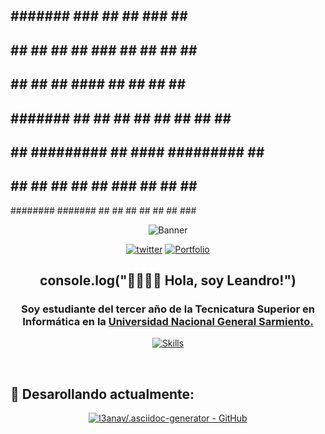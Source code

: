 ##        #######     ###    ##    ##    ###    ##     ## 
##       ##     ##   ## ##   ###   ##   ## ##   ##     ## 
##              ##  ##   ##  ####  ##  ##   ##  ##     ## 
##        #######  ##     ## ## ## ## ##     ## ##     ## 
##              ## ######### ##  #### #########  ##   ##  
##       ##     ## ##     ## ##   ### ##     ##   ## ##   
########  #######  ##     ## ##    ## ##     ##    ###    

<div align="center">
  
![Banner](https://i.ibb.co/gzGT4XP/ascii-text-art-removebg-preview.png)
  
[![twitter](https://img.shields.io/badge/twitter-1DA1F2?style=for-the-badge&logo=twitter&logoColor=white)](https://twitter.com/tetra_pico3) [![Portfolio](https://img.shields.io/badge/Portfolio-%23000000.svg?style=for-the-badge&logo=firefox&logoColor=#FF7139)](https://l3anav.github.io/L3anAv/)
</div>

<div align="center">
  
## console.log("👋🏽👋🏽 Hola, soy Leandro!")

</div>

<div align="center">

### Soy estudiante del tercer año de la Tecnicatura Superior en Informática en la [Universidad Nacional General Sarmiento.](https://www.ungs.edu.ar/)

<!---
typescript
-->

[![Skills](https://skillicons.dev/icons?i=react,vite,styledcomponents,java,py,postgres)](https://github.com/L3anAv)

</div>

<br>

## <b> 🧠 Desarollando actualmente: </b>

<div align="center">

[![l3anav/.asciidoc-generator - GitHub](https://gh-card.dev/repos/l3anav/.asciidoc-generator.svg)](https://github.com/l3anav/.asciidoc-generator)

</div>

